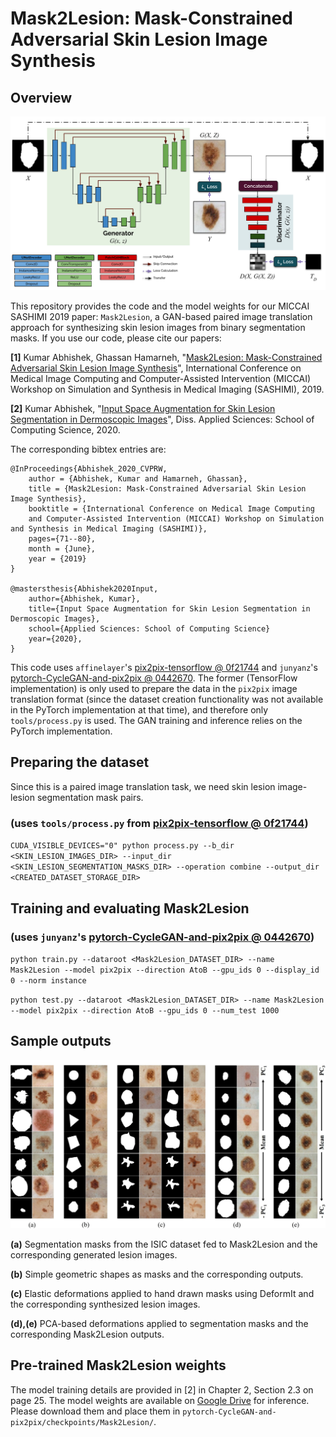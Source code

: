# Mask2Lesion: Mask-Constrained Adversarial Skin Lesion Image Synthesis

## Overview

![Mask2Lesion_Overview](imgs/Mask2Lesion_Overview.png)

This repository provides the code and the model weights for our MICCAI SASHIMI 2019 paper: `Mask2Lesion`, a GAN-based paired image translation approach for synthesizing skin lesion images from binary segmentation masks. If you use our code, please cite our papers: 

**[1]** Kumar Abhishek, Ghassan Hamarneh, "[Mask2Lesion: Mask-Constrained Adversarial Skin Lesion Image Synthesis](https://link.springer.com/chapter/10.1007/978-3-030-32778-1_8)", International Conference on Medical Image Computing and Computer-Assisted Intervention (MICCAI) Workshop on Simulation and Synthesis in Medical Imaging (SASHIMI), 2019.

**[2]** Kumar Abhishek, "[Input Space Augmentation for Skin Lesion Segmentation in Dermoscopic Images](http://summit.sfu.ca/item/20247)", Diss. Applied Sciences: School of Computing Science, 2020.

The corresponding bibtex entries are:

```
@InProceedings{Abhishek_2020_CVPRW,
    author = {Abhishek, Kumar and Hamarneh, Ghassan},
    title = {Mask2Lesion: Mask-Constrained Adversarial Skin Lesion Image Synthesis},
    booktitle = {International Conference on Medical Image Computing
    and Computer-Assisted Intervention (MICCAI) Workshop on Simulation and Synthesis in Medical Imaging (SASHIMI)},
    pages={71--80},
    month = {June},
    year = {2019}
}

@mastersthesis{Abhishek2020Input,
    author={Abhishek, Kumar},
    title={Input Space Augmentation for Skin Lesion Segmentation in Dermoscopic Images},
    school={Applied Sciences: School of Computing Science}
    year={2020},
}
```


This code uses `affinelayer`'s [pix2pix-tensorflow @ 0f21744](https://github.com/affinelayer/pix2pix-tensorflow/tree/0f2174424356162920fc25067e63db2bcf19f4e7) and `junyanz`'s [pytorch-CycleGAN-and-pix2pix @ 0442670](https://github.com/junyanz/pytorch-CycleGAN-and-pix2pix/tree/0442670604839f5a5d3e1570be563a27568c16e4). The former (TensorFlow implementation) is only used to prepare the data in the `pix2pix` image translation format (since the dataset creation functionality was not available in the PyTorch implementation at that time), and therefore only `tools/process.py` is used. The GAN training and inference relies on the PyTorch implementation.

## Preparing the dataset

Since this is a paired image translation task, we need skin lesion image-lesion segmentation mask pairs.

### (uses `tools/process.py` from [pix2pix-tensorflow @ 0f21744](https://github.com/affinelayer/pix2pix-tensorflow/tree/0f2174424356162920fc25067e63db2bcf19f4e7))

`CUDA_VISIBLE_DEVICES="0" python process.py --b_dir <SKIN_LESION_IMAGES_DIR> --input_dir <SKIN_LESION_SEGMENTATION_MASKS_DIR> --operation combine --output_dir <CREATED_DATASET_STORAGE_DIR>`

## Training and evaluating Mask2Lesion

### (uses `junyanz`'s [pytorch-CycleGAN-and-pix2pix @ 0442670](https://github.com/junyanz/pytorch-CycleGAN-and-pix2pix/tree/0442670604839f5a5d3e1570be563a27568c16e4))

`python train.py --dataroot <Mask2Lesion_DATASET_DIR> --name Mask2Lesion --model pix2pix --direction AtoB --gpu_ids 0 --display_id 0 --norm instance`

`python test.py --dataroot <Mask2Lesion_DATASET_DIR> --name Mask2Lesion --model pix2pix --direction AtoB --gpu_ids 0 --num_test 1000`

## Sample outputs

![Mask2Lesion_Outputs](imgs/Mask2Lesion_Outputs.jpg)

**(a)** Segmentation masks from the ISIC dataset fed to Mask2Lesion and
the corresponding generated lesion images. 

**(b)** Simple geometric shapes as masks
and the corresponding outputs. 

**(c)** Elastic deformations applied to hand drawn
masks using DeformIt and the corresponding synthesized lesion images. 

**(d),(e)** PCA-based deformations applied to segmentation masks and the corresponding
Mask2Lesion outputs.

## Pre-trained Mask2Lesion weights

The model training details are provided in [2] in Chapter 2, Section 2.3 on page 25. The model weights are available on [Google Drive](https://drive.google.com/drive/folders/1Qk44Yv1TAFNZOMloKFaf7HEJUi_OIdYu?usp=sharing) for inference. Please download them and place them in `pytorch-CycleGAN-and-pix2pix/checkpoints/Mask2Lesion/`.